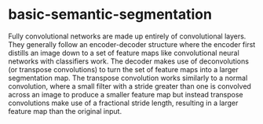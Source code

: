 # basic-semantic-segmentation

Fully convolutional networks are made up entirely of convolutional layers. They generally follow an encoder-decoder structure where the encoder first distills an image down to a set of feature maps like convolutional neural networks with classifiers work. The decoder makes use of deconvolutions (or transpose convolutions) to turn the set of feature maps into a larger segmentation map. The transpose convolution works similarly to a normal convolution, where a small filter with a stride greater than one is convolved across an image to produce a smaller feature map but instead transpose convolutions make use of a fractional stride length, resulting in a larger feature map than the original input.  
